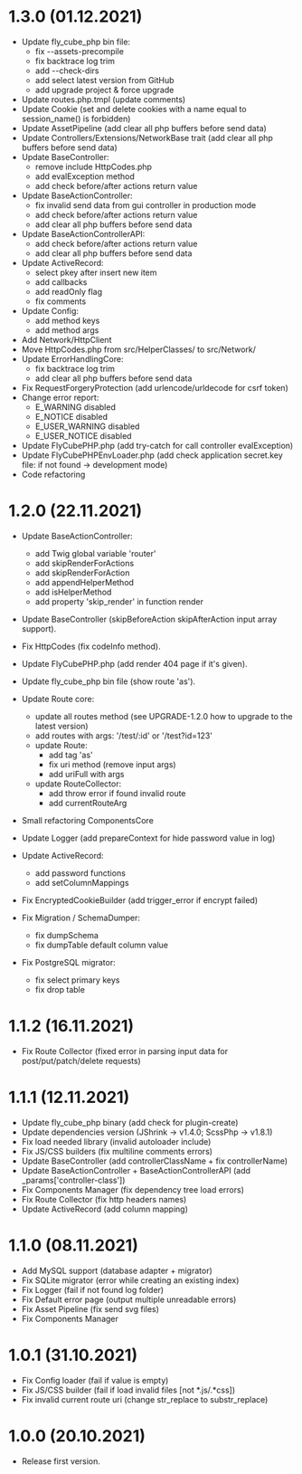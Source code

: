 # 1.3.0 (01.12.2021)

 * Update fly_cube_php bin file:
   * fix --assets-precompile
   * fix backtrace log trim
   * add --check-dirs
   * add select latest version from GitHub
   * add upgrade project & force upgrade
 * Update routes.php.tmpl (update comments)
 * Update Cookie (set and delete cookies with a name equal to session_name() is forbidden)
 * Update AssetPipeline (add clear all php buffers before send data)
 * Update Controllers/Extensions/NetworkBase trait (add clear all php buffers before send data)
 * Update BaseController:
   * remove include HttpCodes.php 
   * add evalException method
   * add check before/after actions return value
 * Update BaseActionController:
   * fix invalid send data from gui controller in production mode 
   * add check before/after actions return value
   * add clear all php buffers before send data
 * Update BaseActionControllerAPI:
   * add check before/after actions return value
   * add clear all php buffers before send data
 * Update ActiveRecord:
   * select pkey after insert new item
   * add callbacks
   * add readOnly flag
   * fix comments
 * Update Config:
   * add method keys 
   * add method args
 * Add Network/HttpClient
 * Move HttpCodes.php from src/HelperClasses/ to src/Network/
 * Update ErrorHandlingCore:
   * fix backtrace log trim
   * add clear all php buffers before send data
 * Fix RequestForgeryProtection (add urlencode/urldecode for csrf token)
 * Change error report:
   * E_WARNING disabled 
   * E_NOTICE disabled
   * E_USER_WARNING disabled 
   * E_USER_NOTICE disabled
 * Update FlyCubePHP.php (add try-catch for call controller evalException)
 * Update FlyCubePHPEnvLoader.php (add check application secret.key file: if not found -> development mode)
 * Code refactoring

# 1.2.0 (22.11.2021)

 * Update BaseActionController:
   * add Twig global variable 'router'
   * add skipRenderForActions
   * add skipRenderForAction
   * add appendHelperMethod
   * add isHelperMethod
   * add property 'skip_render' in function render
 * Update BaseController (skipBeforeAction skipAfterAction input array support).
 * Fix HttpCodes (fix codeInfo method).
 * Update FlyCubePHP.php (add render 404 page if it's given).
 * Update fly_cube_php bin file (show route 'as').

 * Update Route core:
   * update all routes method (see UPGRADE-1.2.0 how to upgrade to the latest version)
   * add routes with args: '/test/:id' or '/test?id=123'
   * update Route:
     * add tag 'as'
     * fix uri method (remove input args) 
     * add uriFull with args
   * update RouteCollector:
     * add throw error if found invalid route
     * add currentRouteArg

 * Small refactoring ComponentsCore
 * Update Logger (add prepareContext for hide password value in log)

 * Update ActiveRecord:
   * add password functions
   * add setColumnMappings

 * Fix EncryptedCookieBuilder (add trigger_error if encrypt failed)
 * Fix Migration / SchemaDumper:
   * fix dumpSchema
   * fix dumpTable default column value

 * Fix PostgreSQL migrator:
   * fix select primary keys
   * fix drop table

# 1.1.2 (16.11.2021)

 * Fix Route Collector (fixed error in parsing input data for post/put/patch/delete requests)

# 1.1.1 (12.11.2021)

 * Update fly_cube_php binary (add check for plugin-create)
 * Update dependencies version (JShrink -> v1.4.0; ScssPhp -> v1.8.1)
 * Fix load needed library (invalid autoloader include)
 * Fix JS/CSS builders (fix multiline comments errors)
 * Update BaseController (add controllerClassName + fix controllerName)
 * Update BaseActionController + BaseActionControllerAPI (add _params['controller-class'])
 * Fix Components Manager (fix dependency tree load errors)
 * Fix Route Collector (fix http headers names)
 * Update ActiveRecord (add column mapping)

# 1.1.0 (08.11.2021)

 * Add MySQL support (database adapter + migrator)
 * Fix SQLite migrator (error while creating an existing index)
 * Fix Logger (fail if not found log folder)
 * Fix Default error page (output multiple unreadable errors)
 * Fix Asset Pipeline (fix send svg files)
 * Fix Components Manager

# 1.0.1 (31.10.2021)

 * Fix Config loader (fail if value is empty)  
 * Fix JS/CSS builder (fail if load invalid files [not *.js/.*css])
 * Fix invalid current route uri (change str_replace to substr_replace) 

# 1.0.0 (20.10.2021)

 * Release first version.
